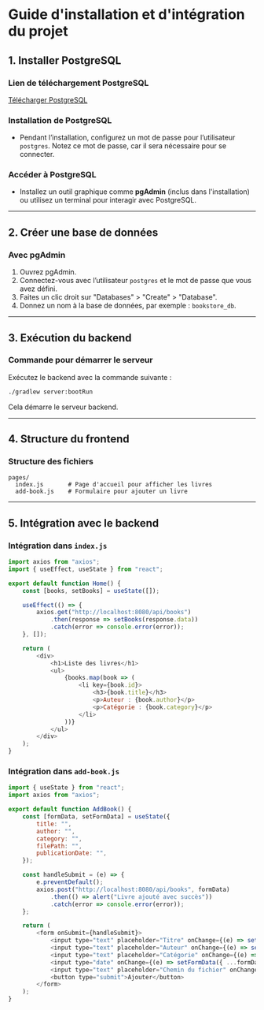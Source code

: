 # Guide d'installation et d'intégration du projet

## 1. Installer PostgreSQL

### Lien de téléchargement PostgreSQL
[Télécharger PostgreSQL](https://www.postgresql.org/download/)

### Installation de PostgreSQL
- Pendant l’installation, configurez un mot de passe pour l’utilisateur `postgres`. Notez ce mot de passe, car il sera nécessaire pour se connecter.

### Accéder à PostgreSQL
- Installez un outil graphique comme **pgAdmin** (inclus dans l'installation) ou utilisez un terminal pour interagir avec PostgreSQL.

---

## 2. Créer une base de données

### Avec pgAdmin
1. Ouvrez pgAdmin.
2. Connectez-vous avec l’utilisateur `postgres` et le mot de passe que vous avez défini.
3. Faites un clic droit sur "Databases" > "Create" > "Database".
4. Donnez un nom à la base de données, par exemple : `bookstore_db`.

---

## 3. Exécution du backend

### Commande pour démarrer le serveur
Exécutez le backend avec la commande suivante :
```bash
./gradlew server:bootRun
```
Cela démarre le serveur backend.

---

## 4. Structure du frontend

### Structure des fichiers
```
pages/
  index.js       # Page d'accueil pour afficher les livres
  add-book.js    # Formulaire pour ajouter un livre
```

---

## 5. Intégration avec le backend

### Intégration dans `index.js`
```javascript
import axios from "axios";
import { useEffect, useState } from "react";

export default function Home() {
    const [books, setBooks] = useState([]);

    useEffect(() => {
        axios.get("http://localhost:8080/api/books")
            .then(response => setBooks(response.data))
            .catch(error => console.error(error));
    }, []);

    return (
        <div>
            <h1>Liste des livres</h1>
            <ul>
                {books.map(book => (
                    <li key={book.id}>
                        <h3>{book.title}</h3>
                        <p>Auteur : {book.author}</p>
                        <p>Catégorie : {book.category}</p>
                    </li>
                ))}
            </ul>
        </div>
    );
}
```

### Intégration dans `add-book.js`

```javascript
import { useState } from "react";
import axios from "axios";

export default function AddBook() {
    const [formData, setFormData] = useState({
        title: "",
        author: "",
        category: "",
        filePath: "",
        publicationDate: "",
    });

    const handleSubmit = (e) => {
        e.preventDefault();
        axios.post("http://localhost:8080/api/books", formData)
            .then(() => alert("Livre ajouté avec succès"))
            .catch(error => console.error(error));
    };

    return (
        <form onSubmit={handleSubmit}>
            <input type="text" placeholder="Titre" onChange={(e) => setFormData({ ...formData, title: e.target.value })} />
            <input type="text" placeholder="Auteur" onChange={(e) => setFormData({ ...formData, author: e.target.value })} />
            <input type="text" placeholder="Catégorie" onChange={(e) => setFormData({ ...formData, category: e.target.value })} />
            <input type="date" onChange={(e) => setFormData({ ...formData, publicationDate: e.target.value })} />
            <input type="text" placeholder="Chemin du fichier" onChange={(e) => setFormData({ ...formData, filePath: e.target.value })} />
            <button type="submit">Ajouter</button>
        </form>
    );
}
